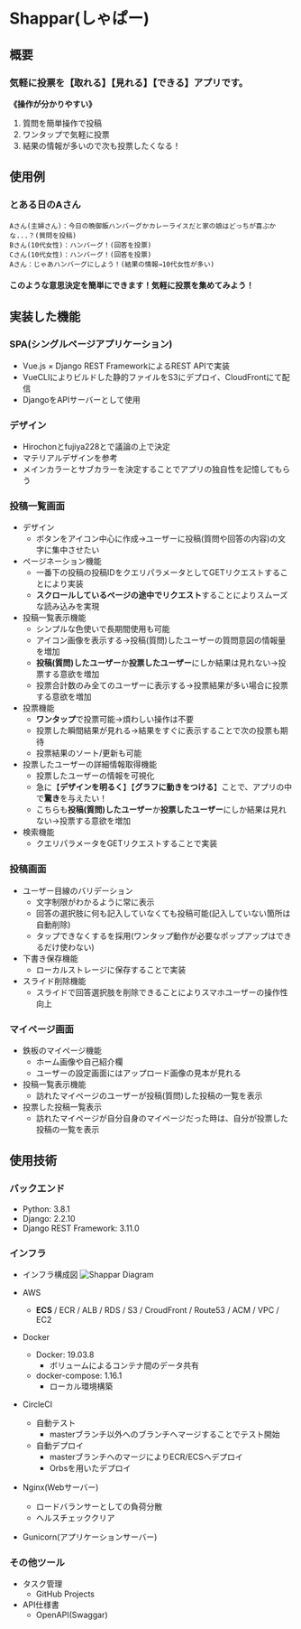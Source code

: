 # Shappar(しゃぱー)
## 概要
### 気軽に**投票**を【**取れる**】【**見れる**】【**できる**】アプリです。
**《操作が分かりやすい》**
1. 質問を簡単操作で投稿
2. ワンタップで気軽に投票
3. 結果の情報が多いので次も投票したくなる！

## 使用例
### とある日のAさん
    Aさん(主婦さん)：今日の晩御飯ハンバーグかカレーライスだと家の娘はどっちが喜ぶかな...？(質問を投稿)
    Bさん(10代女性)：ハンバーグ！(回答を投票)
    Cさん(10代女性)：ハンバーグ！(回答を投票)
    Aさん：じゃあハンバーグにしよう！(結果の情報→10代女性が多い)
#### このような意思決定を簡単にできます！気軽に投票を集めてみよう！

## 実装した機能
### SPA(シングルページアプリケーション)
- Vue.js × Django REST FrameworkによるREST APIで実装
- VueCLIによりビルドした静的ファイルをS3にデプロイ、CloudFrontにて配信
- DjangoをAPIサーバーとして使用

### デザイン
- Hirochonとfujiya228とで議論の上で決定
- マテリアルデザインを参考
- メインカラーとサブカラーを決定することでアプリの独自性を記憶してもらう

### 投稿一覧画面
- デザイン
    - ボタンをアイコン中心に作成→ユーザーに投稿(質問や回答の内容)の文字に集中させたい
- ページネーション機能
    - 一番下の投稿の投稿IDをクエリパラメータとしてGETリクエストすることにより実装
    - **スクロールしているページの途中でリクエスト**することによりスムーズな読み込みを実現
- 投稿一覧表示機能
    - シンプルな色使いで長期間使用も可能
    - アイコン画像を表示する→投稿(質問)したユーザーの質問意図の情報量を増加
    - **投稿(質問)したユーザー**か**投票したユーザー**にしか結果は見れない→投票する意欲を増加
    - 投票合計数のみ全てのユーザーに表示する→投票結果が多い場合に投票する意欲を増加
- 投票機能
    - **ワンタップ**で投票可能→煩わしい操作は不要
    - 投票した瞬間結果が見れる→結果をすぐに表示することで次の投票も期待
    - 投票結果のソート/更新も可能
- 投票したユーザーの詳細情報取得機能
    - 投票したユーザーの情報を可視化
    - 急に【**デザインを明るく**】【**グラフに動きをつける**】ことで、アプリの中で**驚き**を与えたい！
    - こちらも**投稿(質問)したユーザー**か**投票したユーザー**にしか結果は見れない→投票する意欲を増加
- 検索機能
    - クエリパラメータをGETリクエストすることで実装
### 投稿画面
- ユーザー目線のバリデーション
    - 文字制限がわかるように常に表示
    - 回答の選択肢に何も記入していなくても投稿可能(記入していない箇所は自動削除)
    - タップできなくするを採用(ワンタップ動作が必要なポップアップはできるだけ使わない)
- 下書き保存機能
    - ローカルストレージに保存することで実装
- スライド削除機能
    - スライドで回答選択肢を削除できることによりスマホユーザーの操作性向上
### マイページ画面
- 鉄板のマイページ機能
    - ホーム画像や自己紹介欄
    - ユーザーの設定画面にはアップロード画像の見本が見れる
- 投稿一覧表示機能
    - 訪れたマイページのユーザーが投稿(質問)した投稿の一覧を表示
- 投票した投稿一覧表示
    - 訪れたマイページが自分自身のマイページだった時は、自分が投票した投稿の一覧を表示

## 使用技術
### バックエンド
- Python: 3.8.1
- Django: 2.2.10
- Django REST Framework: 3.11.0
### インフラ
- インフラ構成図
![Shappar Diagram](https://user-images.githubusercontent.com/50178851/77857026-3880ff80-7236-11ea-937c-ca12f681582d.png)

- AWS
  - **ECS** / ECR / ALB / RDS / S3 / CroudFront / Route53 / ACM / VPC / EC2
- Docker
  - Docker: 19.03.8
    - ボリュームによるコンテナ間のデータ共有
  - docker-compose: 1.16.1
    - ローカル環境構築
- CircleCI
  - 自動テスト
    - masterブランチ以外へのブランチへマージすることでテスト開始
  - 自動デプロイ
    - masterブランチへのマージによりECR/ECSへデプロイ
    - Orbsを用いたデプロイ
- Nginx(Webサーバー)
  - ロードバランサーとしての負荷分散
  - ヘルスチェッククリア
- Gunicorn(アプリケーションサーバー)
### その他ツール
- タスク管理
  - GitHub Projects
- API仕様書
  - OpenAPI(Swaggar)
